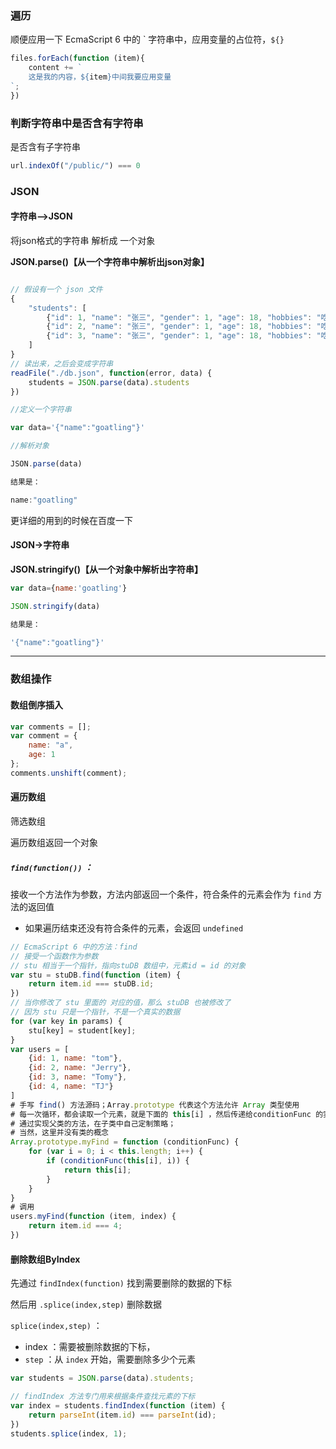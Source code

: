 ### 遍历

顺便应用一下 EcmaScript 6 中的 \` 字符串中，应用变量的占位符，`${}`

```js
files.forEach(function (item){
    content += `
	这是我的内容，${item}中间我要应用变量
`;
})
```



### 判断字符串中是否含有字符串

是否含有子字符串

```js
url.indexOf("/public/") === 0
```





### JSON

#### 字符串-->JSON

将json格式的字符串 解析成 一个对象

**JSON.parse()【从一个字符串中解析出json对象】**

```js

// 假设有一个 json 文件
{
    "students": [
        {"id": 1, "name": "张三", "gender": 1, "age": 18, "hobbies": "吃饭、睡觉、LOL"},
        {"id": 2, "name": "张三", "gender": 1, "age": 18, "hobbies": "吃饭、睡觉、LOL"},
        {"id": 3, "name": "张三", "gender": 1, "age": 18, "hobbies": "吃饭、睡觉、LOL"}
    ]
}
// 读出来，之后会变成字符串
readFile("./db.json", function(error, data) {
    students = JSON.parse(data).students
})

//定义一个字符串

var data='{"name":"goatling"}'

//解析对象​

​JSON.parse(data)

结果是：

​name:"goatling"
```

更详细的用到的时候在百度一下

#### JSON->字符串

**JSON.stringify()【从一个对象中解析出字符串】**

```js
var data={name:'goatling'}

JSON.stringify(data)

结果是：

'{"name":"goatling"}'
```

---

### 数组操作

#### 数组倒序插入

```js
var comments = [];
var comment = {
    name: "a",
    age: 1
};
comments.unshift(comment);
```



#### 遍历数组

筛选数组

遍历数组返回一个对象

##### `find(function())` ：

接收一个方法作为参数，方法内部返回一个条件，符合条件的元素会作为 `find` 方法的返回值

* 如果遍历结束还没有符合条件的元素，会返回 `undefined`

```js
// EcmaScript 6 中的方法：find
// 接受一个函数作为参数
// stu 相当于一个指针，指向stuDB 数组中，元素id = id 的对象
var stu = stuDB.find(function (item) {
    return item.id === stuDB.id;
})
// 当你修改了 stu 里面的 对应的值，那么 stuDB 也被修改了
// 因为 stu 只是一个指针，不是一个真实的数据
for (var key in params) {
    stu[key] = student[key];
}
var users = [
    {id: 1, name: "tom"},
    {id: 2, name: "Jerry"},
    {id: 3, name: "Tomy"},
    {id: 4, name: "TJ"}
]
# 手写 find() 方法源码；Array.prototype 代表这个方法允许 Array 类型使用
# 每一次循环，都会读取一个元素，就是下面的 this[i] ，然后传递给conditionFunc 的实现方法，应该能理解。就跟 java 里面的调用父类方法，子类实现的意思，是什么模式来着？把迭代器传递进去，策略模式
# 通过实现父类的方法，在子类中自己定制策略；
# 当然，这里并没有类的概念
Array.prototype.myFind = function (conditionFunc) {
    for (var i = 0; i < this.length; i++) {
        if (conditionFunc(this[i], i)) {
            return this[i];
        }
    }
}
# 调用
users.myFind(function (item, index) {
    return item.id === 4;
})
```



#### 删除数组ByIndex

先通过 `findIndex(function)` 找到需要删除的数据的下标

然后用 `.splice(index,step)` 删除数据

`splice(index,step)` ：

* index ：需要被删除数据的下标，
* `step` ：从 `index` 开始，需要删除多少个元素

```js
var students = JSON.parse(data).students;

// findIndex 方法专门用来根据条件查找元素的下标
var index = students.findIndex(function (item) {
    return parseInt(item.id) === parseInt(id);
})
students.splice(index, 1);
```





















